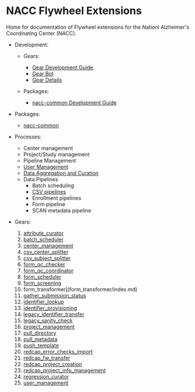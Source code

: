 # NACC Flywheel Extensions

Home for documentation of Flywheel extensions for the Nationl Alzheimer's Coordinating Center (NACC).

- Development:
  - Gears:
    - [Gear Development Guide](development/index.md)
    - [Gear Bot](development/gear-bot.md)
    - [Gear Details](development/gear-details.md)
  
  - Packages:
    - [nacc-common Development Guide](development/nacc-common.md)

- Packages:
  - [nacc-common](./nacc_common/index.md)
  
- Processes:
  - Center management
  - Project/Study management
  - Pipeline Management
  - [User Management](./processes/user_management.md)
  - [Data Aggregation and Curation](./processes/curation.md)
  - Data Pipelines
    - Batch scheduling
    - [CSV pipelines](./processes/csv_pipeline.md)
    - Enrollment pipelines
    - Form pipeline
    - SCAN metadata pipeline

- Gears:
  1. [attribute_curator](attribute_curator/index.md)
  2. [batch_scheduler](batch_scheduler/index.md)
  3. [center_management](center_management/index.md)
  4. [csv_center_splitter](csv_center_splitter/index.md)
  5. [csv_subject_splitter](csv_subject_splitter/index.md)
  6. [form_qc_checker](form_qc_checker/index.md)
  7. [form_qc_coordinator](form_qc_coordinator/index.md)
  8. [form_scheduler](form_scheduler/index.md)
  9. [form_screening](form_screening/index.md)
  10. form_transformer](form_transformer/index.md)
  11. [gather_submission_status](gather_submission_status/index.md)
  12. [identifier_lookup](identifier_lookup/index.md)
  13. [identifier_provisioning](identifier_provisioning/index.md)
  14. [legacy_identifier_transfer](legacy_identifier_transfer/index.md)
  15. [legacy_sanity_check](legacy_sanity_check/index.md)
  16. [project_management](project_management/index.md)
  17. [pull_directory](pull_directory/index.md)
  18. [pull_metadata](pull_metadata/index.md)
  19. [push_template](push_template/index.md)
  20. [redcap_error_checks_import](redcap_error_checks_import/index.md)
  21. [redcap_fw_transfer](redcap_fw_transfer/index.md)
  22. [redcap_project_creation](redcap_project_creation/index.md)
  23. [redcap_project_info_management](redcap_project_info_management/index.md)
  24. [regression_curator](regression_curator/index.md)
  25. [user_management](user_management/index.md)
